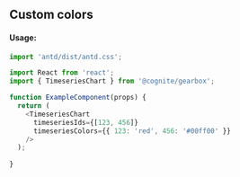 ## Custom colors

<!-- STORY -->

#### Usage:

```typescript jsx
import 'antd/dist/antd.css';

import React from 'react';
import { TimeseriesChart } from '@cognite/gearbox';

function ExampleComponent(props) {
  return (
    <TimeseriesChart 
      timeseriesIds={[123, 456]} 
      timeseriesColors={{ 123: 'red', 456: '#00ff00' }}
    />
  );
  
}
```
